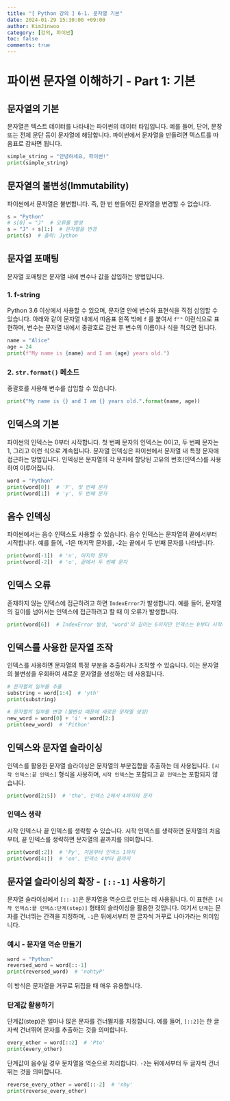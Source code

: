 ```yaml
---
title: "[ Python 강의 ] 6-1. 문자열 기본"
date: 2024-01-29 15:30:00 +09:00
author: KimJinwoo
category: [강의, 파이썬]
toc: false
comments: true
---
```


# 파이썬 문자열 이해하기 - Part 1: 기본

## 문자열의 기본

문자열은 텍스트 데이터를 나타내는 파이썬의 데이터 타입입니다. 예를 들어, 단어, 문장 또는 전체 문단 등이 문자열에 해당합니다. 파이썬에서 문자열을 만들려면 텍스트를 따옴표로 감싸면 됩니다.

```python
simple_string = "안녕하세요, 파이썬!"
print(simple_string)
```

## 문자열의 불변성(Immutability)

파이썬에서 문자열은 불변합니다. 즉, 한 번 만들어진 문자열을 변경할 수 없습니다.

```python
s = "Python"
# s[0] = "J"  # 오류를 발생
s = "J" + s[1:]  # 문자열을 변경
print(s)  # 출력: Jython
```

## 문자열 포매팅

문자열 포매팅은 문자열 내에 변수나 값을 삽입하는 방법입니다.

### 1. f-string

Python 3.6 이상에서 사용할 수 있으며, 문자열 안에 변수와 표현식을 직접 삽입할 수 있습니다.
아래와 같이 문자열 내에서 따옴표 왼쪽 밖에 `f` 를 붙여서 `f""` 이런식으로 표현하며,
변수는 문자열 내에서 중괄호로 감싼 후 변수의 이름이나 식을 적으면 됩니다.
 
```python
name = "Alice"
age = 24
print(f"My name is {name} and I am {age} years old.")
```

### 2. `str.format()` 메소드

중괄호를 사용해 변수를 삽입할 수 있습니다.

```python
print("My name is {} and I am {} years old.".format(name, age))
```

## 인덱스의 기본

파이썬의 인덱스는 0부터 시작합니다. 첫 번째 문자의 인덱스는 0이고, 두 번째 문자는 1, 그리고 이런 식으로 계속됩니다.
문자열 인덱싱은 파이썬에서 문자열 내 특정 문자에 접근하는 방법입니다. 인덱싱은 문자열의 각 문자에 할당된 고유의 번호(인덱스)를 사용하여 이루어집니다.

```python
word = "Python"
print(word[0])  # 'P', 첫 번째 문자
print(word[1])  # 'y', 두 번째 문자
```

## 음수 인덱싱

파이썬에서는 음수 인덱스도 사용할 수 있습니다. 음수 인덱스는 문자열의 끝에서부터 시작합니다. 예를 들어, -1은 마지막 문자를, -2는 끝에서 두 번째 문자를 나타냅니다.

```python
print(word[-1])  # 'n', 마지막 문자
print(word[-2])  # 'o', 끝에서 두 번째 문자
```

## 인덱스 오류

존재하지 않는 인덱스에 접근하려고 하면 `IndexError`가 발생합니다. 예를 들어, 문자열의 길이를 넘어서는 인덱스에 접근하려고 할 때 이 오류가 발생합니다.

```python
print(word[6])  # IndexError 발생, 'word'의 길이는 6이지만 인덱스는 0부터 시작하므로 5가 최대
```

## 인덱스를 사용한 문자열 조작

인덱스를 사용하면 문자열의 특정 부분을 추출하거나 조작할 수 있습니다. 이는 문자열의 불변성을 우회하여 새로운 문자열을 생성하는 데 사용됩니다.

```python
# 문자열의 일부를 추출
substring = word[1:4]  # 'yth'
print(substring)

# 문자열의 일부를 변경 (불변성 때문에 새로운 문자열 생성)
new_word = word[0] + 'i' + word[2:]
print(new_word)  # 'Pithon'
```

## 인덱스와 문자열 슬라이싱

인덱스를 활용한 문자열 슬라이싱은 문자열의 부분집합을 추출하는 데 사용됩니다. `[시작 인덱스:끝 인덱스]` 형식을 사용하며, `시작 인덱스`는 포함되고 `끝 인덱스`는 포함되지 않습니다.

```python
print(word[2:5])  # 'tho', 인덱스 2에서 4까지의 문자
```

### 인덱스 생략

시작 인덱스나 끝 인덱스를 생략할 수 있습니다. 시작 인덱스를 생략하면 문자열의 처음부터, 끝 인덱스를 생략하면 문자열의 끝까지를 의미합니다.

```python
print(word[:2])  # 'Py', 처음부터 인덱스 1까지
print(word[4:])  # 'on', 인덱스 4부터 끝까지
```

## 문자열 슬라이싱의 확장 - `[::-1]` 사용하기

문자열 슬라이싱에서 `[::-1]`은 문자열을 역순으로 만드는 데 사용됩니다. 이 표현은 `[시작 인덱스:끝 인덱스:단계(step)]` 형태의 슬라이싱을 활용한 것입니다. 여기서 `단계`는 문자를 건너뛰는 간격을 지정하며, `-1`은 뒤에서부터 한 글자씩 거꾸로 나아가라는 의미입니다.

### 예시 - 문자열 역순 만들기

```python
word = "Python"
reversed_word = word[::-1]
print(reversed_word)  # 'nohtyP'
```

이 방식은 문자열을 거꾸로 뒤집을 때 매우 유용합니다.

### 단계값 활용하기

단계값(step)은 얼마나 많은 문자를 건너뛸지를 지정합니다. 예를 들어, `[::2]`는 한 글자씩 건너뛰어 문자를 추출하는 것을 의미합니다.

```python
every_other = word[::2]  # 'Pto'
print(every_other)
```

단계값이 음수일 경우 문자열을 역순으로 처리합니다. `-2`는 뒤에서부터 두 글자씩 건너뛰는 것을 의미합니다.

```python
reverse_every_other = word[::-2]  # 'nhy'
print(reverse_every_other)
```